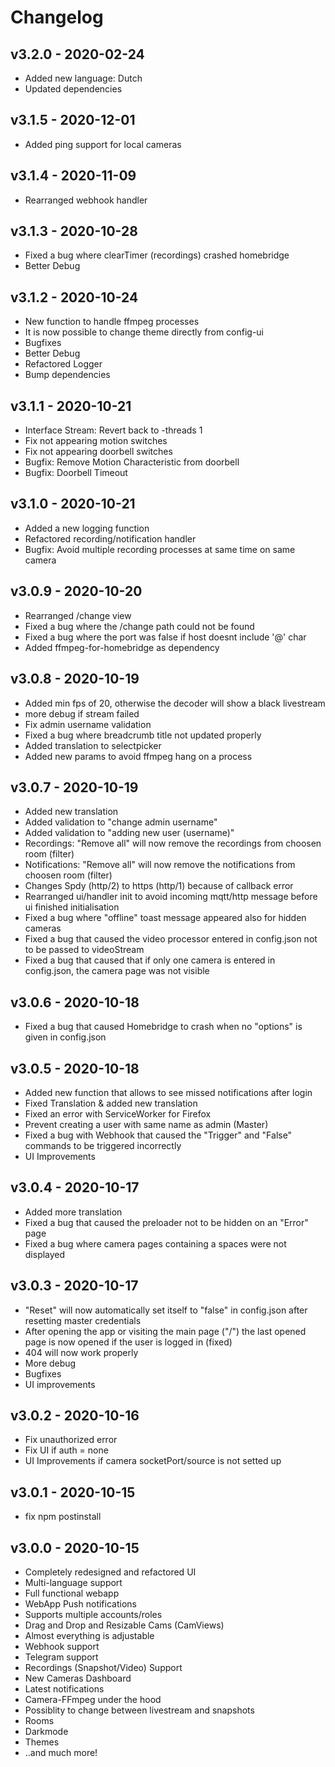 # Changelog

## v3.2.0 - 2020-02-24
- Added new language: Dutch
- Updated dependencies

## v3.1.5 - 2020-12-01
- Added ping support for local cameras

## v3.1.4 - 2020-11-09
- Rearranged webhook handler

## v3.1.3 - 2020-10-28
- Fixed a bug where clearTimer (recordings) crashed homebridge
- Better Debug

## v3.1.2 - 2020-10-24
- New function to handle ffmpeg processes
- It is now possible to change theme directly from config-ui
- Bugfixes
- Better Debug
- Refactored Logger
- Bump dependencies

## v3.1.1 - 2020-10-21
- Interface Stream: Revert back to -threads 1
- Fix not appearing motion switches
- Fix not appearing doorbell switches
- Bugfix: Remove Motion Characteristic from doorbell
- Bugfix: Doorbell Timeout

## v3.1.0 - 2020-10-21
- Added a new logging function
- Refactored recording/notification handler
- Bugfix: Avoid multiple recording processes at same time on same camera

## v3.0.9 - 2020-10-20
- Rearranged /change view
- Fixed a bug where the /change path could not be found
- Fixed a bug where the port was false if host doesnt include '@' char
- Added ffmpeg-for-homebridge as dependency 

## v3.0.8 - 2020-10-19
- Added min fps of 20, otherwise the decoder will show a black livestream
- more debug if stream failed
- Fix admin username validation
- Fixed a bug where breadcrumb title not updated properly
- Added translation to selectpicker
- Added new params to avoid ffmpeg hang on a process

## v3.0.7 - 2020-10-19
- Added new translation
- Added validation to "change admin username"
- Added validation to "adding new user (username)"
- Recordings: "Remove all" will now remove the recordings from choosen room (filter)
- Notifications: "Remove all" will now remove the notifications from choosen room (filter)
- Changes Spdy (http/2) to https (http/1) because of callback error
- Rearranged ui/handler init to avoid incoming mqtt/http message before ui finished initialisation
- Fixed a bug where "offline" toast message appeared also for hidden cameras
- Fixed a bug that caused the video processor entered in config.json not to be passed to videoStream
- Fixed a bug that caused that if only one camera is entered in config.json, the camera page was not visible

## v3.0.6 - 2020-10-18
- Fixed a bug that caused Homebridge to crash when no "options" is given in config.json

## v3.0.5 - 2020-10-18
- Added new function that allows to see missed notifications after login
- Fixed Translation & added new translation
- Fixed an error with ServiceWorker for Firefox
- Prevent creating a user with same name as admin (Master)
- Fixed a bug with Webhook that caused the "Trigger" and "False" commands to be triggered incorrectly
- UI Improvements

## v3.0.4 - 2020-10-17
- Added more translation
- Fixed a bug that caused the preloader not to be hidden on an "Error" page
- Fixed a bug where camera pages containing a spaces were not displayed

## v3.0.3 - 2020-10-17
- "Reset" will now automatically set itself to "false" in config.json after resetting master credentials
- After opening the app or visiting the main page ("/") the last opened page is now opened if the user is logged in (fixed)
- 404 will now work properly
- More debug
- Bugfixes
- UI improvements

## v3.0.2 - 2020-10-16
- Fix unauthorized error
- Fix UI if auth = none
- UI Improvements if camera socketPort/source is not setted up

## v3.0.1 - 2020-10-15
- fix npm postinstall

## v3.0.0 - 2020-10-15
- Completely redesigned and refactored UI
- Multi-language support
- Full functional webapp
- WebApp Push notifications
- Supports multiple accounts/roles
- Drag and Drop and Resizable Cams (CamViews)
- Almost everything is adjustable
- Webhook support
- Telegram support
- Recordings (Snapshot/Video) Support
- New Cameras Dashboard
- Latest notifications
- Camera-FFmpeg under the hood
- Possiblity to change between livestream and snapshots
- Rooms
- Darkmode
- Themes
- ..and much more!
